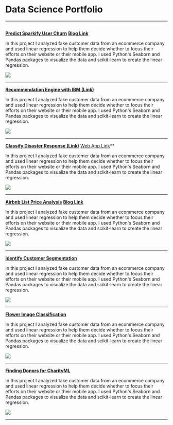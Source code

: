 # Data Science Portfolio

---

##

**[Predict Sparkify User Churn](https://github.com/ustcdj/Sparkify_Churn_Analysis)**
**[Blog Link](https://medium.com/@ustcdj/sparkify-udacity-data-science-capstone-project-b273b4ab1c8d)**

In this project I analyzed fake customer data from an ecommerce company and used linear regression to help them decide whether to focus their efforts on their website or their mobile app.  I used Python's Seaborn and Pandas packages to visualize the data and scikit-learn to create the linear regression.

<img src="images/07-title.png?raw=true"/>

---
**[Recommendation Engine with IBM (Link)](https://github.com/ustcdj/Recommendation_Engine_with_IBM)**

In this project I analyzed fake customer data from an ecommerce company and used linear regression to help them decide whether to focus their efforts on their website or their mobile app.  I used Python's Seaborn and Pandas packages to visualize the data and scikit-learn to create the linear regression.

<img src="images/06-title.jpg?raw=true"/>

---
**[Classify Disaster Response (Link)](https://github.com/ustcdj/Disaster_Response)**
[Web App Link](https://dj-disaster-response-webapp.herokuapp.com/)**

In this project I analyzed fake customer data from an ecommerce company and used linear regression to help them decide whether to focus their efforts on their website or their mobile app.  I used Python's Seaborn and Pandas packages to visualize the data and scikit-learn to create the linear regression.

<img src="images/05-title.jpg?raw=true"/>

---
**[Airbnb List Price Analysis](https://github.com/ustcdj/Airbnb_Pricing)**
**[Blog Link](https://medium.com/@ustcdj/wanna-make-more-money-on-airbnb-e7549453d5b0)**

In this project I analyzed fake customer data from an ecommerce company and used linear regression to help them decide whether to focus their efforts on their website or their mobile app.  I used Python's Seaborn and Pandas packages to visualize the data and scikit-learn to create the linear regression.

<img src="images/04-title.jpg?raw=true"/>

---
**[Identify Customer Segmentation](https://github.com/ustcdj/Identify_Customer_Segmentation)**

In this project I analyzed fake customer data from an ecommerce company and used linear regression to help them decide whether to focus their efforts on their website or their mobile app.  I used Python's Seaborn and Pandas packages to visualize the data and scikit-learn to create the linear regression.

<img src="images/03-title.jpg?raw=true"/>

---
**[Flower Image Classification](https://github.com/ustcdj/Image_Classification)**

In this project I analyzed fake customer data from an ecommerce company and used linear regression to help them decide whether to focus their efforts on their website or their mobile app.  I used Python's Seaborn and Pandas packages to visualize the data and scikit-learn to create the linear regression.

<img src="images/02-title.jpg?raw=true"/>

---
**[Finding Donors for CharityML](https://github.com/ustcdj/Finding_Donors)**

In this project I analyzed fake customer data from an ecommerce company and used linear regression to help them decide whether to focus their efforts on their website or their mobile app.  I used Python's Seaborn and Pandas packages to visualize the data and scikit-learn to create the linear regression.

<img src="images/01-title.jpg?raw=true"/>



---
